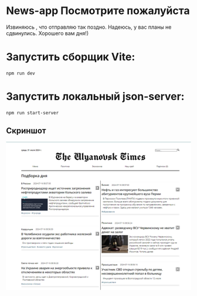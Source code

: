 # News-app Посмотрите пожалуйста 
Извиняюсь , что отправляю так поздно. Надеюсь, у вас планы не сдвинулись. Хорошего вам дня!)
# Запустить сборщик Vite:

```
npm run dev
```

# Запустить локальный json-server:

```
npm run start-server
```

## Скриншот

![Скриншот главного экрана](public/preview.png)
